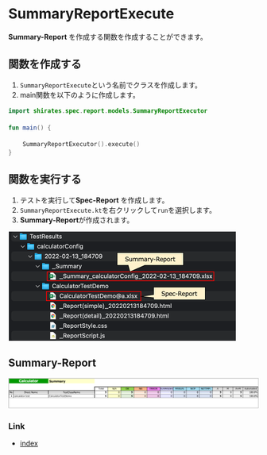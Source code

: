 # SummaryReportExecute

**Summary-Report** を作成する関数を作成することができます。

## 関数を作成する

1. `SummaryReportExecute`という名前でクラスを作成します。
2. main関数を以下のように作成します。

```kotlin
import shirates.spec.report.models.SummaryReportExecutor

fun main() {

    SummaryReportExecutor().execute()
}
```

## 関数を実行する

1. テストを実行して**Spec-Report** を作成します。
2. `SummaryReportExecute.kt`を右クリックして`run`を選択します。
3. **Summary-Report**が作成されます。

![](../_images/summary_report_execute_1.png)

## Summary-Report

![](../_images/summary_report_1.png)

### Link

- [index](../../index_ja.md)

